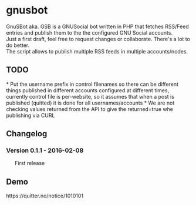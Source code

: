 # gnusbot
GnuSBot aka. GSB is a GNUSocial bot written in PHP that fetches RSS/Feed entries and publish them to the the configured GNU Social accounts.
<br />
Just a first draft, feel free to request changes or collaborate. There's a lot to do better.
<br />
The script allows to publish multiple RSS feeds in multiple accounts/nodes.

<h2>TODO</h2>
* Put the username prefix in control filenames so there can be different things published in different accounts configured at different times, currently control file is per-website, so it assumes that when a post is published (quitted) it is done for all usernames/accounts
* We are not checking values returned from the API to give the returned=true whe publishing via CURL

<h2>Changelog</h2>
<h3>Version 0.1.1 - 2016-02-08</h3>
<ul class="task-list">
<li>First release</li>
</ul>

<h2>Demo</h2>
https://quitter.no/notice/1010101
